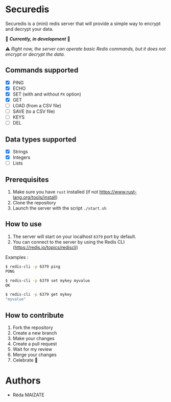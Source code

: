 # Securedis

Securedis is a (mini) redis server that will provide a simple way to encrypt and decrypt your data.

🚧 **_Currently, in development_** 🚧

⚠️ *Right now, the server can operate basic Redis commands, but it does not encrypt or decrypt the data.*

## Commands supported
- [X] PING
- [X] ECHO
- [X] SET (with and without `PX` option)
- [X] GET
- [ ] LOAD (from a CSV file)
- [ ] SAVE (to a CSV file)
- [ ] KEYS
- [ ] DEL

## Data types supported
- [X] Strings
- [X] Integers
- [ ] Lists

## Prerequisites
1. Make sure you have `rust` installed (if not https://www.rust-lang.org/tools/install)
2. Clone the repository
3. Launch the server with the script `./start.sh`

## How to use
1. The server will start on your localhost `6379` port by default.
2. You can connect to the server by using the Redis CLI (https://redis.io/topics/rediscli)

Examples :
```bash
$ redis-cli -p 6379 ping
PONG
```

```bash
$ redis-cli -p 6379 set mykey myvalue
OK
```

```bash
$ redis-cli -p 6379 get mykey
"myvalue"
```

## How to contribute
1. Fork the repository
2. Create a new branch
3. Make your changes
4. Create a pull request
5. Wait for my review
6. Merge your changes
7. Celebrate 🥳

# Authors
- Réda MAIZATE